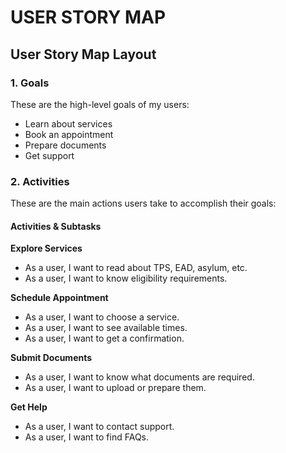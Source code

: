 # USER STORY MAP



## User Story Map Layout

### 1. Goals
These are the high-level goals of my users:
- Learn about services
- Book an appointment
- Prepare documents
- Get support


### 2. Activities

These are the main actions users take to accomplish their goals:
#### Activities & Subtasks

**Explore Services**
- As a user, I want to read about TPS, EAD, asylum, etc.
- As a user, I want to know eligibility requirements.


**Schedule Appointment**
- As a user, I want to choose a service.
- As a user, I want to see available times.
- As a user, I want to get a confirmation.

**Submit Documents**
- As a user, I want to know what documents are required.
- As a user, I want to upload or prepare them.


**Get Help**
- As a user, I want to contact support.
- As a user, I want to find FAQs.


